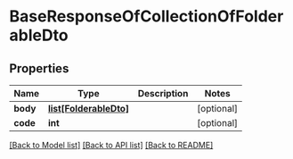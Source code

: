 # BaseResponseOfCollectionOfFolderableDto

## Properties
Name | Type | Description | Notes
------------ | ------------- | ------------- | -------------
**body** | [**list[FolderableDto]**](FolderableDto.md) |  | [optional] 
**code** | **int** |  | [optional] 

[[Back to Model list]](../README.md#documentation-for-models) [[Back to API list]](../README.md#documentation-for-api-endpoints) [[Back to README]](../README.md)


